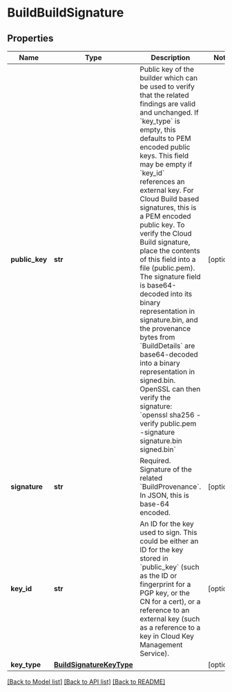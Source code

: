 # BuildBuildSignature

## Properties
Name | Type | Description | Notes
------------ | ------------- | ------------- | -------------
**public_key** | **str** | Public key of the builder which can be used to verify that the related findings are valid and unchanged. If &#x60;key_type&#x60; is empty, this defaults to PEM encoded public keys.  This field may be empty if &#x60;key_id&#x60; references an external key.  For Cloud Build based signatures, this is a PEM encoded public key. To verify the Cloud Build signature, place the contents of this field into a file (public.pem). The signature field is base64-decoded into its binary representation in signature.bin, and the provenance bytes from &#x60;BuildDetails&#x60; are base64-decoded into a binary representation in signed.bin. OpenSSL can then verify the signature: &#x60;openssl sha256 -verify public.pem -signature signature.bin signed.bin&#x60; | [optional] 
**signature** | **str** | Required. Signature of the related &#x60;BuildProvenance&#x60;. In JSON, this is base-64 encoded. | [optional] 
**key_id** | **str** | An ID for the key used to sign. This could be either an ID for the key stored in &#x60;public_key&#x60; (such as the ID or fingerprint for a PGP key, or the CN for a cert), or a reference to an external key (such as a reference to a key in Cloud Key Management Service). | [optional] 
**key_type** | [**BuildSignatureKeyType**](BuildSignatureKeyType.md) |  | [optional] 

[[Back to Model list]](../README.md#documentation-for-models) [[Back to API list]](../README.md#documentation-for-api-endpoints) [[Back to README]](../README.md)


